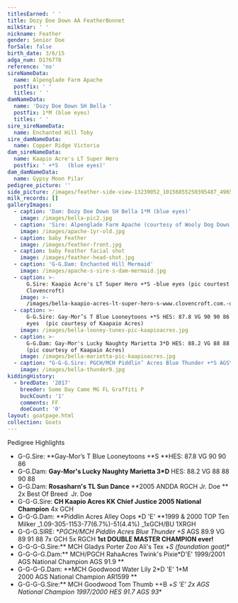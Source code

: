 ```yaml
---
titlesEarned: ' '
title: Dozy Doe Down AA FeatherBonnet
milkStar: ' '
nickname: Feather
gender: Senior Doe
forSale: false
birth_date: 3/6/15
adga_num: D176778
reference: 'no'
sireNameData:
  name: Alpenglade Farm Apache
  postfix: ' '
  titles: ' '
damNameData:
  name: 'Dozy Doe Down SH Bella '
  postfix: 1*M (blue eyes)
  titles: ' '
sire_sireNameData:
  name: Enchanted Hill Toby
sire_damNameData:
  name: Copper Ridge Victoria
dam_sireNameData:
  name: Kaapio Acre's LT Super Hero
  postfix: ' +*S   (blue eyes)'
dam_damNameData:
  name: Gypsy Moon Pilar
pedigree_picture: ''
side_picture: /images/feather-side-view-13239052_10156855250395487_4965230174718124050_n.jpg
milk_records: []
galleryImages:
  - caption: 'Dam: Dozy Doe Down SH Bella 1*M (blue eyes)'
    image: /images/bella-pic2.jpg
  - caption: 'Sire: Alpenglade Farm Apache (courtesy of Wooly Dog Down)'
    image: /images/apache-1yr-old.jpg
  - caption: baby Feather
    image: /images/feather-front.jpg
  - caption: baby Feather facial shot
    image: /images/feather-head-shot.jpg
  - caption: 'G-G.Dam: Enchanted Hill Mermaid'
    image: /images/apache-s-sire-s-dam-mermaid.jpg
  - caption: >-
      G.Sire: Kaapio Acre's LT Super Hero +*S -blue eyes (pic courtest of
      Clovencroft)
    image: >-
      /images/bella-kaapio-acres-lt-super-hero-s-www.clovencroft.com.-oldies-reference-.html-.jpg
  - caption: >-
      G-G.Sire: Gay-Mor’s T Blue Looneytoons +*S HES: 87.8 VG 90 90 86 -blue
      eyes  (pic courtesy of Kaapaio Acres)
    image: /images/bella-looney-tunes-pic-kaapioacres.jpg
  - caption: >-
      G-G.Dam: Gay-Mor's Lucky Naughty Marietta 3*D HES: 88.2 VG 88 88 90 88 
      (pic courtesy of Kaapaio Acres)
    image: /images/bella-marietta-pic-kaapioacres.jpg
  - caption: "G-G-G.Sire: PGCH/MCH Piddlin’ Acres Blue Thunder +*S AGS\_89.9 VG 7x GCH 5x RGCH BE 1s\_DOUBLE MASTER CHAMPION  (pic courtesy of Kaapaio Acres)"
    image: /images/bella-thunder9.jpg
kiddingHistory:
  - bredDate: '2017'
    breeder: Some Day Came MG FL Graffiti P
    buckCount: '1'
    comments: FF
    doeCount: '0'
layout: goatpage.html
collection: Goats
---
```

Pedigree Highlights

* G-G.Sire: **Gay-Mor’s T Blue  Looneytoons  +*S **HES: 87.8 VG 90 90 86
* G-G.Dam: **Gay-Mor's Lucky Naughty Marietta 3*D** HES: 88.2 VG 88 88 90 88
* G-G.Dam: **Rosasharn's TL Sun Dance** **2005 ANDDA RGCH Jr. Doe **    2x Best Of Breed  Jr. Doe
* G-G-G.Sire: **CH Kaapio Acres KK Chief Justice 2005 National Champion** 4x GCH
* G-G-G.Dam: **Piddlin Acres Alley Oops *D 'E' **1999 & 2000 TOP Ten Milker _1.09-305-1153-77(6.7%)-51(4.4%)  _1xGCH/BU 1XRGH
* G-G-G.SIRE: **PGCH/MCH Piddlin Acres Blue Thunder +*S** AGS 89.9 VG 89 91 88  7x GCH   5x RGCH   **1st DOUBLE MASTER CHAMPION ever!**
* G-G-G-G.Sire:** MCH Gladys Porter Zoo Ali's Tex +*S (foundation goat)**
* G-G-G-G.Dam:** MCH/PGCH RahaAcres Twink's Pixie*D'E' 1999/2001 AGS National Champion AGS 91.9 **
* G-G-G-G.Dam: **MCH Goodwood Water Lily 2\*D 'E' 1\*M     2000 AGS National Champion   AR1599    **
* G-G-G-G.Sire:** MCH Goodwood Tom Thumb ++B +*S 'E' 2x AGS National Champion 1997/2000 HES 91.7 AGS 93**
